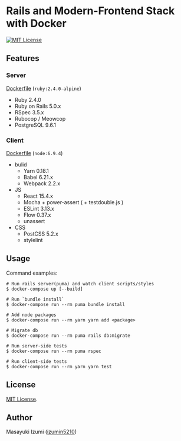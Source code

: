 # Rails and Modern-Frontend Stack with Docker
[![MIT License](http://img.shields.io/badge/license-MIT-blue.svg?style=flat)][license]

## Features
### Server
[Dockerfile](Dockerfile) (`ruby:2.4.0-alpine`)

- Ruby 2.4.0
- Ruby on Rails 5.0.x
- RSpec 3.5.x
- Rubocop / Meowcop
- PostgreSQL 9.6.1


### Client
[Dockerfile](client/Dockerfile) (`node:6.9.4`)

- bulid
    - Yarn 0.18.1
    - Babel 6.21.x
    - Webpack 2.2.x
- JS
    - React 15.4.x
    - Mocha + power-assert ( + testdouble.js )
    - ESLint 3.13.x
    - Flow 0.37.x
    - unassert
- CSS
    - PostCSS 5.2.x
    - stylelint


## Usage
Command examples:

```
# Run rails server(puma) and watch client scripts/styles
$ docker-compose up [--build]

# Run `bundle install`
$ docker-compose run --rm puma bundle install

# Add node packages
$ docker-compose run --rm yarn yarn add <package>

# Migrate db
$ docker-compose run --rm puma rails db:migrate

# Run server-side tests
$ docker-compose run --rm puma rspec

# Run client-side tests
$ docker-compose run --rm yarn yarn test
```


## License

[MIT License][license].


## Author

Masayuki Izumi ([izumin5210](https://github.com/izumin5210))

[license]: https://izumin.mit-license.org/2017
